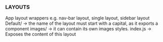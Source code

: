 ### LAYOUTS
App layout wrappers e.g. nav-bar layout, single layout, sidebar layout
  Default/ -> the name of the layout must start with a capital, as it exports a component
    images/ -> it can contain its own images
    styles.
    index.js -> Exposes the content of this layout
  